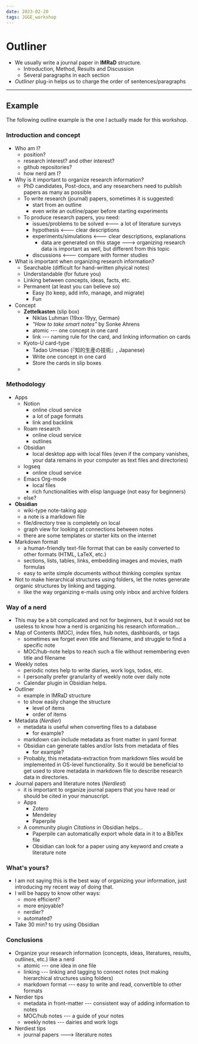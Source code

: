 ```yaml
---
date: 2023-02-20
tags: JGGE_workshop
---
```


# Outliner

- We usually write a journal paper in **IMRaD** structure.
  - Introduction, Method, Results and Discussion
  - Several paragraphs in each section
- *Outliner* plug-in helps us to charge the order of sentences/paragraphs

---

## Example

The following outline example is the one I actually made for this workshop.

### Introduction and concept

- Who am I?
  - position?
  - research interest? and other interest?
  - github repositories?
  - how nerd am I?
- Why is it important to organize research information?
    - PhD candidates, Post-docs, and any researchers need to publish papers as many as possible
    - To write research (journal) papers, sometimes it is suggested:
        - start from an outline
        - even write an outline/paper before starting experiments
    - To produce research papers, you need:
        - issues/problems to be solved <--- a lot of literature surveys
        - hypothesis <--- clear descriptions
        - experiments/simulations <--- clear descriptions, explanations
            - data are generated on this stage ---> organizing research data is important as well, but different from this topic
        - discussions <--- compare with former studies
- What is important when organizing research information?
    - Searchable (difficult for hand-written phyical notes)
    - Understandable (for future you)
    - Linking between concepts, ideas, facts, etc.
    - Permanent (at least you can believe so)
        - Easy (to keep, add info, manage, and migrate)
        - Fun
- Concept
    - **Zettelkasten** (slip box)
        - Niklas Luhman (19xx-19yy, German)
        - *"How to take smart notes"* by Sonke Ahrens
        - atomic --- one concept in one card
        - link --- naming rule for the card, and linking information on cards
    - Kyoto-U card-type
        - Tadao Umesao (『知的生産の技術』, Japanese)
        - Write one concept in one card
        - Store the cards in slip boxes
    - 

### Methodology

- Apps
    - Notion
        - online cloud service
        - a lot of page formats
        - link and backlink
    - Roam research
        - online cloud service
        - outlines
    - Obsidian
        - local desktop app with local files (even if the company vanishes, your data remains in your computer as text files and directories)
    - logseq
        - online cloud service
    - Emacs Org-mode
        - local files
        - rich functionalities with elisp language (not easy for beginners)
    - else?
- **Obsidian**
    - wiki-type note-taking app
    - a note is a markdown file
    - file/directory tree is completely on local
    - graph view for looking at connections between notes
    - there are some templates or starter kits on the internet
- Markdown format
    - a human-friendly text-file format that can be easily converted to other formats (HTML, LaTeX, etc.)
    - sections, lists, tables, links, embedding images and movies, math formulas
    - easy to write simple documents without thinking complex syntax
- Not to make hierarchical structures using folders, let the notes generate organic structures by linking and tagging.
    - like the way organizing e-mails using only inbox and archive folders

### Way of a nerd

- This may be a bit complicated and not for beginners, but it would not be useless to know how a nerd is organizing his research information...
- Map of Contents (MOC), index files, hub notes, dashboards, or tags
    - sometimes we forget even title and filename, and struggle to find a specific note
    - MOC/hub-note helps to reach such a file without remembering even title and filename
- Weekly notes
    - periodic notes help to write diaries, work logs, todos, etc.
    - I personally prefer granularity of weekly note over daily note
    - Calendar plugin in Obsidian helps.
- Outliner
    - example in IMRaD structure
    - to show easily change the structure
        - level of items
        - order of items
- Metadata (*Nerdier*)
    - metadata is useful when converting files to a database
        - for example?
    - markdown can include metadata as front matter in yaml format
    - Obsidian can generate tables and/or lists from metadata of files
        - for example?
    - Probably, this metadata-extraction from markdown files would be implemented in OS-level functionality. So it would be beneficial to get used to store metadata in markdown file to describe research data in directories.
- Journal papers and literature notes (*Nerdiest*)
    - it is important to organize journal papers that you have read or should be cited in your manuscript.
    - Apps
        - Zotero
        - Mendeley
        - Paperpile
    - A community plugin *Citations* in Obsidian helps...
        - Paperpile can automatically export whole data in it to a BibTex file
        - Obsidian can look for a paper using any keyword and create a literature note

### What's yours?

- I am not saying this is the best way of organizing your information, just introducing my recent way of doing that.
- I will be happy to know other ways:
    - more efficient?
    - more enjoyable?
    - nerdier?
    - automated?
- Take 30 min? to try using Obsidian

### Conclusions

- Organize your research information (concepts, ideas, literatures, results, outlines, etc.) like a nerd
    - atomic --- one idea in one file
    - linking --- linking and tagging to connect notes (not making hierarchical structures using folders)
    - markdown format --- easy to write and read, convertible to other formats
- Nerdier tips
    - metadata in front-matter --- consistent way of adding information to notes
    - MOC/hub notes --- a guide of your notes
    - weekly notes --- dairies and work logs
- Nerdiest tips
    - journal papers ---> literature notes
